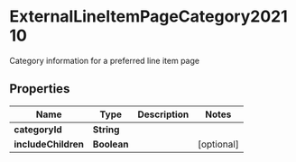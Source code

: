 

# ExternalLineItemPageCategory202110

Category information for a preferred line item page

## Properties

Name | Type | Description | Notes
------------ | ------------- | ------------- | -------------
**categoryId** | **String** |  | 
**includeChildren** | **Boolean** |  |  [optional]



